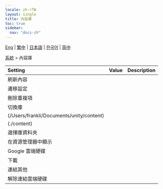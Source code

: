 ```yaml
---
locale: zh-rTW
layout: single
title: 內容庫
toc: true
sidebar:
  nav: "docs-zh"
---
```

[Eng](/dancexr/menu/2025.4/system/library) | [繁中](/tw/dancexr/menu/2025.4/system/library) | [日本語](/jp/dancexr/menu/2025.4/system/library) | [한국어](/kr/dancexr/menu/2025.4/system/library) | [简中](/zh/dancexr/menu/2025.4/system/library)

[系統](../menu#系統) > 內容庫



| Setting | Value | Description |
| :--- | --- | :--- |
| 刷新內容 || 
| 遷移設定 || 
| 刪除重複項 || 
| 切換庫 || 
| (/Users/frankli/Documents/unity/content) || 
| (./content) || 
| 選擇庫資料夾 || 
| 在資源管理器中顯示 || 
| Google 雲端硬碟 || 
| 下載 || 
| 連結其他 || 
| 解除連結雲端硬碟 || 
